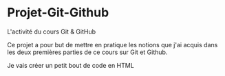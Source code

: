 # Projet-Git-Github
L'activité du cours Git &amp; GitHub

Ce projet a pour but de mettre en pratique les notions que j'ai acquis dans les deux premières parties de ce cours sur Git et Github.

Je vais créer un petit bout de code en HTML 
